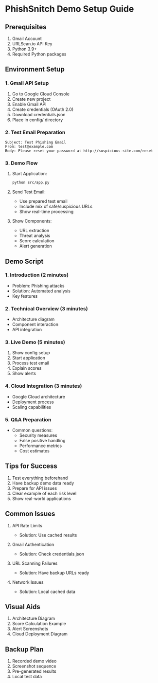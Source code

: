 # PhishSnitch Demo Setup Guide

## Prerequisites
1. Gmail Account
2. URLScan.io API Key
3. Python 3.9+
4. Required Python packages

## Environment Setup

### 1. Gmail API Setup
1. Go to Google Cloud Console
2. Create new project
3. Enable Gmail API
4. Create credentials (OAuth 2.0)
5. Download credentials.json
6. Place in config/ directory

### 2. Test Email Preparation
```
Subject: Test Phishing Email
From: test@example.com
Body: Please reset your password at http://suspicious-site.com/reset
```

### 3. Demo Flow
1. Start Application:
   ```bash
   python src/app.py
   ```

2. Send Test Email:
   - Use prepared test email
   - Include mix of safe/suspicious URLs
   - Show real-time processing

3. Show Components:
   - URL extraction
   - Threat analysis
   - Score calculation
   - Alert generation

## Demo Script

### 1. Introduction (2 minutes)
- Problem: Phishing attacks
- Solution: Automated analysis
- Key features

### 2. Technical Overview (3 minutes)
- Architecture diagram
- Component interaction
- API integration

### 3. Live Demo (5 minutes)
1. Show config setup
2. Start application
3. Process test email
4. Explain scores
5. Show alerts

### 4. Cloud Integration (3 minutes)
- Google Cloud architecture
- Deployment process
- Scaling capabilities

### 5. Q&A Preparation
- Common questions:
  - Security measures
  - False positive handling
  - Performance metrics
  - Cost estimates

## Tips for Success
1. Test everything beforehand
2. Have backup demo data ready
3. Prepare for API issues
4. Clear example of each risk level
5. Show real-world applications

## Common Issues
1. API Rate Limits
   - Solution: Use cached results
   
2. Gmail Authentication
   - Solution: Check credentials.json

3. URL Scanning Failures
   - Solution: Have backup URLs ready

4. Network Issues
   - Solution: Local cached data

## Visual Aids
1. Architecture Diagram
2. Score Calculation Example
3. Alert Screenshots
4. Cloud Deployment Diagram

## Backup Plan
1. Recorded demo video
2. Screenshot sequence
3. Pre-generated results
4. Local test data
